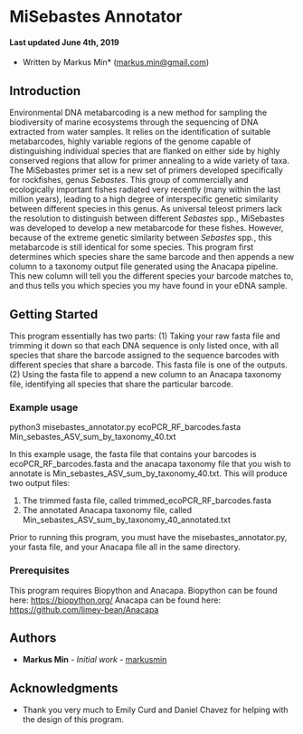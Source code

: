 # MiSebastes Annotator

#### Last updated June 4th, 2019
* Written by Markus Min* (markus.min@gmail.com)

## Introduction
Environmental DNA metabarcoding is a new method for sampling the biodiversity of marine ecosystems through the sequencing of DNA extracted from water samples. It relies on the identification of suitable metabarcodes, highly variable regions of the genome capable of distinguishing individual species that are flanked on either side by highly conserved regions that allow for primer annealing to a wide variety of taxa. The MiSebastes primer set is a new set of primers developed specifically for rockfishes, genus *Sebastes*. This group of commercially and ecologically important fishes radiated very recently (many within the last million years), leading to a high degree of interspecific genetic similarity between different species in this genus. As universal teleost primers lack the resolution to distinguish between different *Sebastes* spp., MiSebastes was developed to develop a new metabarcode for these fishes. However, because of the extreme genetic similarity between *Sebastes* spp., this metabarcode is still identical for some species. This program first determines which species share the same barcode and then appends a new column to a taxonomy output file generated using the Anacapa pipeline. This new column will tell you the different species your barcode matches to, and thus tells you which species you my have found in your eDNA sample.

## Getting Started

This program essentially has two parts: 
(1) Taking your raw fasta file and trimming it down so that each DNA sequence is only listed once, with all species that share the barcode assigned to the sequence barcodes with different species that share a barcode. This fasta file is one of the outputs.
(2) Using the fasta file to append a new column to an Anacapa taxonomy file, identifying all species that share the particular barcode.

### Example usage

python3 misebastes_annotator.py ecoPCR_RF_barcodes.fasta Min_sebastes_ASV_sum_by_taxonomy_40.txt

In this example usage, the fasta file that contains your barcodes is ecoPCR_RF_barcodes.fasta and the anacapa taxonomy file that you wish to annotate is Min_sebastes_ASV_sum_by_taxonomy_40.txt. This will produce two output files:
1) The trimmed fasta file, called trimmed_ecoPCR_RF_barcodes.fasta
2) The annotated Anacapa taxonomy file, called Min_sebastes_ASV_sum_by_taxonomy_40_annotated.txt

Prior to running this program, you must have the misebastes_annotator.py, your fasta file, and your Anacapa file all in the same directory.

### Prerequisites

This program requires Biopython and Anacapa.
Biopython can be found here: https://biopython.org/
Anacapa can be found here: https://github.com/limey-bean/Anacapa

## Authors

* **Markus Min** - *Initial work* - [markusmin](https://github.com/markusmin)

## Acknowledgments

* Thank you very much to Emily Curd and Daniel Chavez for helping with the design of this program.